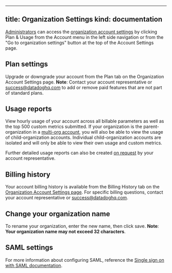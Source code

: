 
---
title: Organization Settings
kind: documentation
---

[Administrators][1] can access the [organization account settings][2] by clicking Plan & Usage from the Account menu in the left side navigation or from the "Go to organization settings" button at the top of the Account Settings page.

## Plan settings

Upgrade or downgrade your account from the Plan tab on the Organization Account Settings page. 
**Note**: Contact your account representative or [success@datadoghq.com][3] to add or remove paid features that are not part of standard plans.

## Usage reports

View hourly usage of your account across all billable parameters as well as the top 500 custom metrics submitted. If your organization is the parent-organization in a [multi-org account][4], you will also be able to view the usage of child-organization accounts. Individual child-organization accounts are isolated and will only be able to view their own usage and custom metrics.

Further detailed usage reports can also be created [on request][3] by your account representative.

## Billing history

Your account billing history is available from the Billing History tab on the [Organization Account Settings page][2]. For specific billing questions, contact your account representative or [success@datadoghq.com][3].

## Change your organization name

To rename your organization, enter the new name, then click save. 
**Note**: **Your organization name may not exceed 32 characters**.

## SAML settings

For more information about configuring SAML, reference the [Single sign on with SAML documentation][5].


[1]: http://localhost:1313/account_management/team/#datadog-user-roles
[2]: https://app.datadoghq.com/account/billing
[3]: mailto://success@datadoghq.com
[4]: /account_management/multi_organization/
[5]: /account_management/saml/